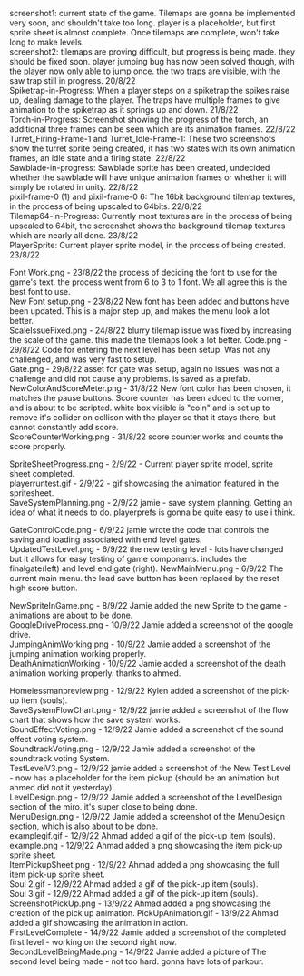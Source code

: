 screenshot1: current state of the game. Tilemaps are gonna be implemented very soon, and shouldn't take too long. player is a placeholder, but first sprite sheet is almost complete. Once tilemaps are complete, won't take long to make levels.  
screenshot2: tilemaps are proving difficult, but progress is being made. they should be fixed soon. player jumping bug has now been solved though, with the player now only able to jump once. the two traps are visible, with the saw trap still in progress. 20/8/22  
Spiketrap-in-Progress: When a player steps on a spiketrap the spikes raise up, dealing damage to the player. The traps have multiple frames to give animation to the spiketrap as it springs up and down. 21/8/22  
Torch-in-Progress: Screenshot showing the progress of the torch, an additional three frames can be seen which are its animation frames. 22/8/22  
Turret_Firing-Frame-1 and Turret_Idle-Frame-1: These two screenshots show the turret sprite being created, it has two states with its own animation frames, an idle state and a firing state. 22/8/22  
Sawblade-in-progress: Sawblade sprite has been created, undecided whether the sawblade will have unique animation frames or whether it will simply be rotated in unity. 22/8/22  
pixil-frame-0 (1) and pixil-frame-0 6: The 16bit background tilemap textures, in the process of being upscaled to 64bits. 22/8/22  
Tilemap64-in-Progress: Currently most textures are in the process of being upscaled to 64bit, the screenshot shows the background tilemap textures which are nearly all done. 23/8/22  
PlayerSprite: Current player sprite model, in the process of being created. 23/8/22  
  
Font Work.png - 23/8/22 the process of deciding the font to use for the game's text. the process went from 6 to 3 to 1 font. We all agree this is the best font to use.  
New Font setup.png - 23/8/22 New font has been added and buttons have been updated. This is a major step up, and makes the menu look a lot better.  
ScaleIssueFixed.png - 24/8/22 blurry tilemap issue was fixed by increasing the scale of the game. this made the tilemaps look a lot better.
Code.png - 29/8/22 Code for entering the next level has been setup. Was not any challenged, and was very fast to setup.  
Gate.png - 29/8/22 asset for gate was setup, again no issues. was not a challenge and did not cause any problems. is saved as a prefab.  
NewColorAndScoreMeter.png - 31/8/22 New font color has been chosen, it matches the pause buttons. Score counter has been added to the corner, and is about to be scripted. white box visible is "coin" and is set up to remove it's collider on collison with the player so that it stays there, but cannot constantly add score.  
ScoreCounterWorking.png - 31/8/22 score counter works and counts the score properly.  
   
SpriteSheetProgress.png - 2/9/22 - Current player sprite model, sprite sheet completed.  
playerruntest.gif - 2/9/22 - gif showcasing the animation featured in the spritesheet.  
SaveSystemPlanning.png - 2/9/22 jamie - save system  planning. Getting an idea of what it needs to do. playerprefs is gonna be quite easy to use i think.  
  
GateControlCode.png - 6/9/22 jamie wrote the code that controls the saving and loading associated with end level gates.  
UpdatedTestLevel.png - 6/9/22 the new testing level - lots have changed but it allows for easy testing of game componants. includes the finalgate(left)  and level end gate  (right). 
NewMainMenu.png - 6/9/22 The current main menu. the load save button has been replaced by the reset high score button.  
  
NewSpriteInGame.png - 8/9/22 Jamie added the new Sprite to the game - animations are about to be done.  
GoogleDriveProcess.png - 10/9/22 Jamie added a screenshot of the google drive.  
JumpingAnimWorking.png - 10/9/22 Jamie added a screenshot of the jumping animation working properly.  
DeathAnimationWorking - 10/9/22 Jamie added a screenshot of the death animation working properly. thanks to ahmed.  

Homelessmanpreview.png - 12/9/22 Kylen added a screenshot of the pick-up item (souls).  
SaveSystemFlowChart.png - 12/9/22 jamie added a screenshot of the flow chart that shows how the save system works.  
SoundEffectVoting.png - 12/9/22 Jamie added a screenshot of the sound effect voting system.  
SoundtrackVoting.png - 12/9/22 Jamie added a screenshot of the soundtrack voting System.  
TestLevelV3.png - 12/9/22 jamie added a screenshot of the New Test Level - now has a placeholder for the item pickup (should be an animation but ahmed did not it yesterday).  
LevelDesign.png - 12/9/22 Jamie added a screenshot of the LevelDesign section of the miro. it's super close to being done.  
MenuDesign.png - 12/9/22 Jamie added a screenshot of the MenuDesign section, which is also about to be done.  
examplegif.gif - 12/9/22 Ahmad added a gif of the pick-up item (souls).  
example.png - 12/9/22 Ahmad added a png showcasing the item pick-up sprite sheet.  
ItemPickupSheet.png - 12/9/22 Ahmad added a png showcasing the full item pick-up sprite sheet.  
Soul 2.gif - 12/9/22 Ahmad added a gif of the pick-up item (souls).  
Soul 3.gif - 12/9/22 Ahmad added a gif of the pick-up item (souls).  
ScreenshotPickUp.png - 13/9/22 Ahmad added a png showcasing the creation of the pick up animation. 
PickUpAnimation.gif - 13/9/22 Ahmad added a gif showcasing the animation in action.  
FirstLevelComplete - 14/9/22 Jamie added a screenshot of the completed first level - working on the second right now.  
SecondLevelBeingMade.png - 14/9/22 Jamie added a picture of The second level being made - not too hard. gonna have lots of parkour.  